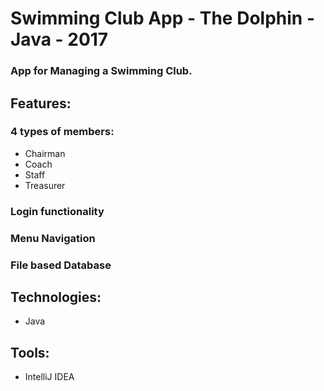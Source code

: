 # Swimming Club App - The Dolphin - Java - 2017
### App for Managing a Swimming Club.

## Features: 
### 4 types of members:
- Chairman
- Coach
- Staff
- Treasurer

### Login functionality
### Menu Navigation
### File based Database

## Technologies:
- Java

## Tools:
- IntelliJ IDEA
